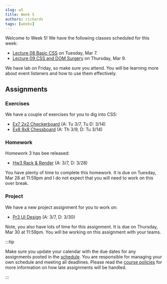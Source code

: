 ```yaml
---
slug: w5
title: Week 5
authors: richards
tags: [weeks]
---
```


Welcome to Week 5! We have the following classes scheduled for this week:

- [Lecture 08 Basic CSS](pathname:///docs/lectures/basic-css) on Tuesday, Mar 7.
- [Lecture 09 CSS and DOM Surgery](pathname:///docs/lectures/css-dom-surgery) on Thursday, Mar 9.

We have lab on Friday, so make sure you attend. You will be learning more about event listeners and how to use them effectively.

## Assignments

### Exercises

We have a couple of exercises for you to dig into CSS:

- [Ex7 2x2 Checkerboard](pathname:///docs/exercises/checkerboard) (A: Tu 3/7, Tu D: 3/14)
- [Ex8 8x8 Chessboard](pathname:///docs/exercises/chessboard) (A: Th 3/9, D: Tu 3/14)

### Homework

Homework 3 has bee released:

- [Hw3 Rack & Render](pathname:///docs/homework/rack-and-render) (A: 3/7, D: 3/28)

You have plenty of time to complete this homework. It is due on Tuesday, Mar 28 at 11:59pm and I do not expect that you will need to work on this over break.

### Project

We have a new project assignment for you to work on:

- [Pr3 UI Design](pathname:///docs/project/ui-design) (A: 3/7, D: 3/30)

Note, you also have lots of time for this assignment. It is due on Thursday, Mar 30 at 11:59pm. You will be working on this assignment with your teams.

:::tip

Make sure you update your calendar with the due dates for any assignments posted in the [schedule](pathname:///docs/information/schedule). You are responsible for managing your own schedule and meeting all deadlines. Please read the [course policies](pathname:///docs/information/syllabus/#assignment-submission) for more information on how late assignments will be handled.

:::
